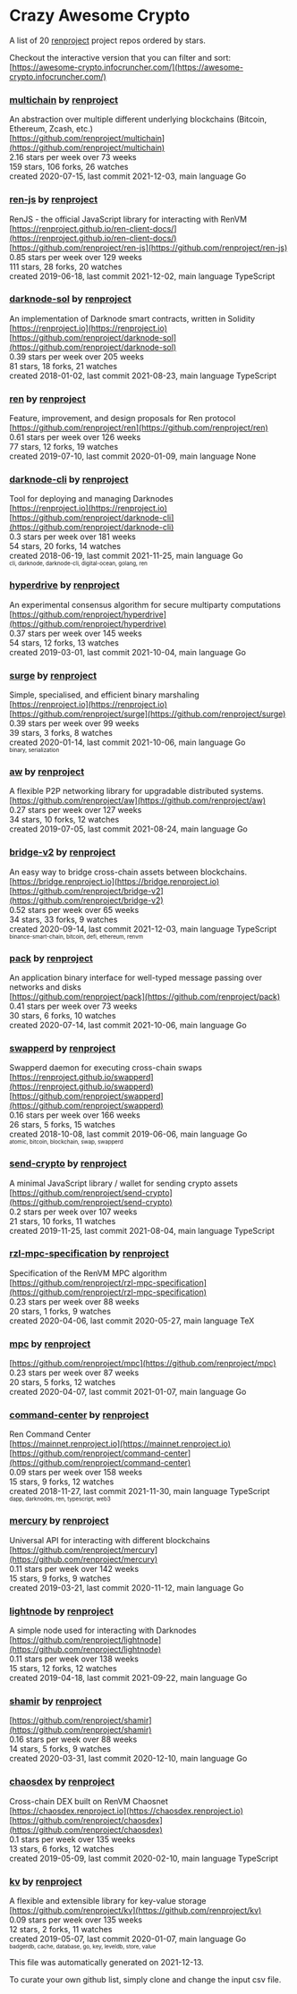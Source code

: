 # Crazy Awesome Crypto
A list of 20 [renproject](https://github.com/renproject) project repos ordered by stars.  

Checkout the interactive version that you can filter and sort: 
[https://awesome-crypto.infocruncher.com/](https://awesome-crypto.infocruncher.com/)  


### [multichain](https://github.com/renproject/multichain) by [renproject](https://github.com/renproject)  
An abstraction over multiple different underlying blockchains (Bitcoin, Ethereum, Zcash, etc.)  
[https://github.com/renproject/multichain](https://github.com/renproject/multichain)  
2.16 stars per week over 73 weeks  
159 stars, 106 forks, 26 watches  
created 2020-07-15, last commit 2021-12-03, main language Go  


### [ren-js](https://github.com/renproject/ren-js) by [renproject](https://github.com/renproject)  
RenJS - the official JavaScript library for interacting with RenVM  
[https://renproject.github.io/ren-client-docs/](https://renproject.github.io/ren-client-docs/)  
[https://github.com/renproject/ren-js](https://github.com/renproject/ren-js)  
0.85 stars per week over 129 weeks  
111 stars, 28 forks, 20 watches  
created 2019-06-18, last commit 2021-12-02, main language TypeScript  


### [darknode-sol](https://github.com/renproject/darknode-sol) by [renproject](https://github.com/renproject)  
 An implementation of Darknode smart contracts, written in Solidity   
[https://renproject.io](https://renproject.io)  
[https://github.com/renproject/darknode-sol](https://github.com/renproject/darknode-sol)  
0.39 stars per week over 205 weeks  
81 stars, 18 forks, 21 watches  
created 2018-01-02, last commit 2021-08-23, main language TypeScript  


### [ren](https://github.com/renproject/ren) by [renproject](https://github.com/renproject)  
Feature, improvement, and design proposals for Ren protocol  
[https://github.com/renproject/ren](https://github.com/renproject/ren)  
0.61 stars per week over 126 weeks  
77 stars, 12 forks, 19 watches  
created 2019-07-10, last commit 2020-01-09, main language None  


### [darknode-cli](https://github.com/renproject/darknode-cli) by [renproject](https://github.com/renproject)  
Tool for deploying and managing Darknodes   
[https://renproject.io](https://renproject.io)  
[https://github.com/renproject/darknode-cli](https://github.com/renproject/darknode-cli)  
0.3 stars per week over 181 weeks  
54 stars, 20 forks, 14 watches  
created 2018-06-19, last commit 2021-11-25, main language Go  
<sub><sup>cli, darknode, darknode-cli, digital-ocean, golang, ren</sup></sub>


### [hyperdrive](https://github.com/renproject/hyperdrive) by [renproject](https://github.com/renproject)  
An experimental consensus algorithm for secure multiparty computations  
[https://github.com/renproject/hyperdrive](https://github.com/renproject/hyperdrive)  
0.37 stars per week over 145 weeks  
54 stars, 12 forks, 13 watches  
created 2019-03-01, last commit 2021-10-04, main language Go  


### [surge](https://github.com/renproject/surge) by [renproject](https://github.com/renproject)  
Simple, specialised, and efficient binary marshaling  
[https://renproject.io](https://renproject.io)  
[https://github.com/renproject/surge](https://github.com/renproject/surge)  
0.39 stars per week over 99 weeks  
39 stars, 3 forks, 8 watches  
created 2020-01-14, last commit 2021-10-06, main language Go  
<sub><sup>binary, serialization</sup></sub>


### [aw](https://github.com/renproject/aw) by [renproject](https://github.com/renproject)  
A flexible P2P networking library for upgradable distributed systems.  
[https://github.com/renproject/aw](https://github.com/renproject/aw)  
0.27 stars per week over 127 weeks  
34 stars, 10 forks, 12 watches  
created 2019-07-05, last commit 2021-08-24, main language Go  


### [bridge-v2](https://github.com/renproject/bridge-v2) by [renproject](https://github.com/renproject)  
An easy way to bridge cross-chain assets between blockchains.  
[https://bridge.renproject.io](https://bridge.renproject.io)  
[https://github.com/renproject/bridge-v2](https://github.com/renproject/bridge-v2)  
0.52 stars per week over 65 weeks  
34 stars, 33 forks, 9 watches  
created 2020-09-14, last commit 2021-12-03, main language TypeScript  
<sub><sup>binance-smart-chain, bitcoin, defi, ethereum, renvm</sup></sub>


### [pack](https://github.com/renproject/pack) by [renproject](https://github.com/renproject)  
An application binary interface for well-typed message passing over networks and disks  
[https://github.com/renproject/pack](https://github.com/renproject/pack)  
0.41 stars per week over 73 weeks  
30 stars, 6 forks, 10 watches  
created 2020-07-14, last commit 2021-10-06, main language Go  


### [swapperd](https://github.com/renproject/swapperd) by [renproject](https://github.com/renproject)  
Swapperd daemon for executing cross-chain swaps  
[https://renproject.github.io/swapperd](https://renproject.github.io/swapperd)  
[https://github.com/renproject/swapperd](https://github.com/renproject/swapperd)  
0.16 stars per week over 166 weeks  
26 stars, 5 forks, 15 watches  
created 2018-10-08, last commit 2019-06-06, main language Go  
<sub><sup>atomic, bitcoin, blockchain, swap, swapperd</sup></sub>


### [send-crypto](https://github.com/renproject/send-crypto) by [renproject](https://github.com/renproject)  
A minimal JavaScript library / wallet for sending crypto assets  
[https://github.com/renproject/send-crypto](https://github.com/renproject/send-crypto)  
0.2 stars per week over 107 weeks  
21 stars, 10 forks, 11 watches  
created 2019-11-25, last commit 2021-08-04, main language TypeScript  


### [rzl-mpc-specification](https://github.com/renproject/rzl-mpc-specification) by [renproject](https://github.com/renproject)  
Specification of the RenVM MPC algorithm  
[https://github.com/renproject/rzl-mpc-specification](https://github.com/renproject/rzl-mpc-specification)  
0.23 stars per week over 88 weeks  
20 stars, 1 forks, 9 watches  
created 2020-04-06, last commit 2020-05-27, main language TeX  


### [mpc](https://github.com/renproject/mpc) by [renproject](https://github.com/renproject)  
  
[https://github.com/renproject/mpc](https://github.com/renproject/mpc)  
0.23 stars per week over 87 weeks  
20 stars, 5 forks, 12 watches  
created 2020-04-07, last commit 2021-01-07, main language Go  


### [command-center](https://github.com/renproject/command-center) by [renproject](https://github.com/renproject)  
Ren Command Center  
[https://mainnet.renproject.io](https://mainnet.renproject.io)  
[https://github.com/renproject/command-center](https://github.com/renproject/command-center)  
0.09 stars per week over 158 weeks  
15 stars, 9 forks, 12 watches  
created 2018-11-27, last commit 2021-11-30, main language TypeScript  
<sub><sup>dapp, darknodes, ren, typescript, web3</sup></sub>


### [mercury](https://github.com/renproject/mercury) by [renproject](https://github.com/renproject)  
Universal API for interacting with different blockchains  
[https://github.com/renproject/mercury](https://github.com/renproject/mercury)  
0.11 stars per week over 142 weeks  
15 stars, 9 forks, 9 watches  
created 2019-03-21, last commit 2020-11-12, main language Go  


### [lightnode](https://github.com/renproject/lightnode) by [renproject](https://github.com/renproject)  
A simple node used for interacting with Darknodes  
[https://github.com/renproject/lightnode](https://github.com/renproject/lightnode)  
0.11 stars per week over 138 weeks  
15 stars, 12 forks, 12 watches  
created 2019-04-18, last commit 2021-09-22, main language Go  


### [shamir](https://github.com/renproject/shamir) by [renproject](https://github.com/renproject)  
  
[https://github.com/renproject/shamir](https://github.com/renproject/shamir)  
0.16 stars per week over 88 weeks  
14 stars, 5 forks, 9 watches  
created 2020-03-31, last commit 2020-12-10, main language Go  


### [chaosdex](https://github.com/renproject/chaosdex) by [renproject](https://github.com/renproject)  
Cross-chain DEX built on RenVM Chaosnet  
[https://chaosdex.renproject.io](https://chaosdex.renproject.io)  
[https://github.com/renproject/chaosdex](https://github.com/renproject/chaosdex)  
0.1 stars per week over 135 weeks  
13 stars, 6 forks, 12 watches  
created 2019-05-09, last commit 2020-02-10, main language TypeScript  


### [kv](https://github.com/renproject/kv) by [renproject](https://github.com/renproject)  
A flexible and extensible library for key-value storage  
[https://github.com/renproject/kv](https://github.com/renproject/kv)  
0.09 stars per week over 135 weeks  
12 stars, 2 forks, 11 watches  
created 2019-05-07, last commit 2020-01-07, main language Go  
<sub><sup>badgerdb, cache, database, go, key, leveldb, store, value</sup></sub>


This file was automatically generated on 2021-12-13.  

To curate your own github list, simply clone and change the input csv file.  